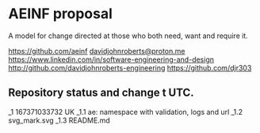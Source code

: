 # AEINF proposal

A model for change directed at those who both need, want and require it.

https://github.com/aeinf
davidjohnroberts@proton.me
https://www.linkedin.com/in/software-engineering-and-design
http://github.com/davidjohnroberts-engineering
https://github.com/djr303

## Repository status and change t UTC.

_1 167371033732 UK
_1.1 ae: namespace with validation, logs and url
_1.2 svg_mark.svg
_1.3 README.md
